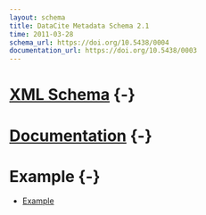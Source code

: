 ```yaml
---
layout: schema
title: DataCite Metadata Schema 2.1
time: 2011-03-28
schema_url: https://doi.org/10.5438/0004
documentation_url: https://doi.org/10.5438/0003
---
```


# [XML Schema](metadata.xsd) {-}

# [Documentation](doc/DataCite-MetadataKernel_v2.1.pdf) {-}

# Example {-}

* [Example](example/datacite-metadata-sample-v2.1.xml)

